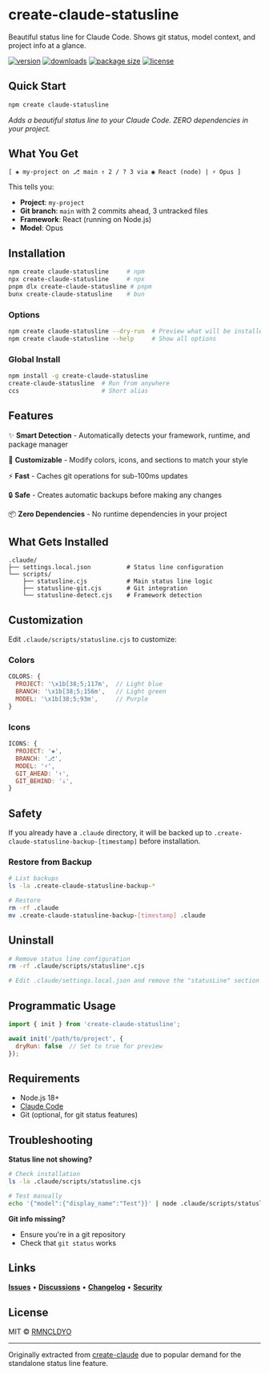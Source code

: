 # create-claude-statusline

Beautiful status line for Claude Code. Shows git status, model context, and project info at a glance.

[![version](https://img.shields.io/npm/v/create-claude-statusline.svg?label=version&color=brightgreen)](https://www.npmjs.com/package/create-claude-statusline)
[![downloads](https://img.shields.io/npm/dm/create-claude-statusline.svg?label=downloads&color=blue)](https://www.npmjs.com/package/create-claude-statusline)
[![package size](https://img.shields.io/npm/unpacked-size/create-claude-statusline?label=package%20size&color=yellow)](https://www.npmjs.com/package/create-claude-statusline)
[![license](https://img.shields.io/badge/license-MIT-red.svg)](https://opensource.org/licenses/MIT)

## Quick Start

```bash
npm create claude-statusline
```

*Adds a beautiful status line to your Claude Code. ZERO dependencies in your project.*

## What You Get

```
[ ◈ my-project on ⎇ main ↑ 2 / ? 3 via ◉ React (node) | ⚡ Opus ]
```

This tells you:
- **Project**: `my-project`
- **Git branch**: `main` with 2 commits ahead, 3 untracked files
- **Framework**: React (running on Node.js)
- **Model**: Opus

## Installation

```bash
npm create claude-statusline     # npm
npx create-claude-statusline     # npx
pnpm dlx create-claude-statusline # pnpm  
bunx create-claude-statusline    # bun
```

### Options

```bash
npm create claude-statusline --dry-run  # Preview what will be installed
npm create claude-statusline --help     # Show all options
```

### Global Install

```bash
npm install -g create-claude-statusline
create-claude-statusline  # Run from anywhere
ccs                       # Short alias
```

## Features

✨ **Smart Detection** - Automatically detects your framework, runtime, and package manager

🎨 **Customizable** - Modify colors, icons, and sections to match your style

⚡ **Fast** - Caches git operations for sub-100ms updates

🔒 **Safe** - Creates automatic backups before making any changes

📦 **Zero Dependencies** - No runtime dependencies in your project

## What Gets Installed

```
.claude/
├── settings.local.json          # Status line configuration
└── scripts/
    ├── statusline.cjs           # Main status line logic
    ├── statusline-git.cjs       # Git integration
    └── statusline-detect.cjs    # Framework detection
```

## Customization

Edit `.claude/scripts/statusline.cjs` to customize:

### Colors
```javascript
COLORS: {
  PROJECT: '\x1b[38;5;117m',  // Light blue
  BRANCH: '\x1b[38;5;156m',   // Light green
  MODEL: '\x1b[38;5;93m',     // Purple
}
```

### Icons
```javascript
ICONS: {
  PROJECT: '◈',
  BRANCH: '⎇',
  MODEL: '⚡',
  GIT_AHEAD: '↑',
  GIT_BEHIND: '↓',
}
```

## Safety

If you already have a `.claude` directory, it will be backed up to `.create-claude-statusline-backup-[timestamp]` before installation.

### Restore from Backup
```bash
# List backups
ls -la .create-claude-statusline-backup-*

# Restore
rm -rf .claude
mv .create-claude-statusline-backup-[timestamp] .claude
```

## Uninstall

```bash
# Remove status line configuration
rm -rf .claude/scripts/statusline*.cjs

# Edit .claude/settings.local.json and remove the "statusLine" section
```

## Programmatic Usage

```javascript
import { init } from 'create-claude-statusline';

await init('/path/to/project', {
  dryRun: false  // Set to true for preview
});
```

## Requirements

- Node.js 18+
- [Claude Code](https://claude.ai/code)
- Git (optional, for git status features)

## Troubleshooting

**Status line not showing?**
```bash
# Check installation
ls -la .claude/scripts/statusline.cjs

# Test manually
echo '{"model":{"display_name":"Test"}}' | node .claude/scripts/statusline.cjs
```

**Git info missing?**
- Ensure you're in a git repository
- Check that `git status` works

## Links

[**Issues**](https://github.com/RMNCLDYO/create-claude-statusline/issues) • 
[**Discussions**](https://github.com/RMNCLDYO/create-claude-statusline/discussions) • 
[**Changelog**](CHANGELOG.md) • 
[**Security**](SECURITY.md)

## License

MIT © [RMNCLDYO](https://github.com/RMNCLDYO)

---

Originally extracted from [create-claude](https://github.com/RMNCLDYO/create-claude) due to popular demand for the standalone status line feature.